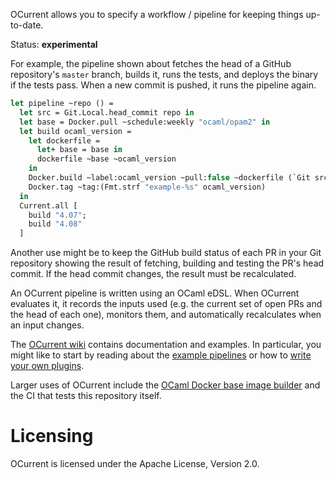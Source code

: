 OCurrent allows you to specify a workflow / pipeline for keeping things
up-to-date.

Status: **experimental**

For example, the pipeline shown about fetches the head of a GitHub repository's
`master` branch, builds it, runs the tests, and deploys the binary if the tests
pass. When a new commit is pushed, it runs the pipeline again.

```ocaml
let pipeline ~repo () =
  let src = Git.Local.head_commit repo in
  let base = Docker.pull ~schedule:weekly "ocaml/opam2" in
  let build ocaml_version =
    let dockerfile =
      let+ base = base in
      dockerfile ~base ~ocaml_version
    in
    Docker.build ~label:ocaml_version ~pull:false ~dockerfile (`Git src) |>
    Docker.tag ~tag:(Fmt.strf "example-%s" ocaml_version)
  in
  Current.all [
    build "4.07";
    build "4.08"
  ]
```

Another use might be to keep the GitHub build status of each PR in your Git
repository showing the result of fetching, building and testing the PR's head
commit. If the head commit changes, the result must be recalculated.

An OCurrent pipeline is written using an OCaml eDSL. When OCurrent evaluates it,
it records the inputs used (e.g. the current set of open PRs and the head of
each one), monitors them, and automatically recalculates when an input changes.

The [OCurrent wiki] contains documentation and examples. In particular, you
might like to start by reading about the [example pipelines] or how to [write
your own plugins][writing-plugins].

Larger uses of OCurrent include the [OCaml Docker base image
builder][docker-base-images] and the CI that tests this repository itself.

# Licensing

OCurrent is licensed under the Apache License, Version 2.0.

[docker-base-images]: https://github.com/ocaml-ci/docker-base-images
[writing-plugins]: https://github.com/ocaml-ci/ocurrent/wiki/Writing-plugins
[example pipelines]: https://github.com/ocaml-ci/ocurrent/wiki/Example-pipelines
[ocurrent wiki]: https://github.com/ocaml-ci/ocurrent/wiki
[license]: ./LICENSE
